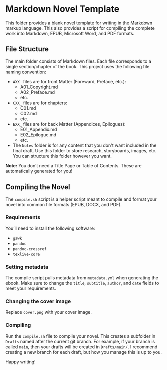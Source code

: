 # Markdown Novel Template

This folder provides a blank novel template for writing in the [Markdown](https://daringfireball.net/projects/markdown/) markup language. This also provides a script for compiling the complete work into Markdown, EPUB, Microsoft Word, and PDF formats.

## File Structure

The main folder consists of Markdown files. Each file corresponds to a single section/chapter of the book. This project uses the following file naming convention:

- `AXX_` files are for front Matter (Foreward, Preface, etc.):
  - A01_Copyright.md
  - A02_Preface.md
  - etc.
- `CXX_` files are for chapters:
  - C01.md
  - C02.md
  - etc.
- `EXX_` files are for back Matter (Appendices, Epilogues):
  - E01_Appendix.md
  - E02_Epilogue.md
  - etc.
- The `Notes` folder is for any content that you don't want included in the final draft. Use this folder to store research, storyboards, images, etc. You can structure this folder however you want.

**Note:** You don’t need a Title Page or Table of Contents. These are automatically generated for you!

## Compiling the Novel

The `compile.sh` script is a helper script meant to compile and format your novel into common file formats (EPUB, DOCX, and PDF).

### Requirements

You’ll need to install the following software:

- `gawk`
- `pandoc`
- `pandoc-crossref`
- `texlive-core`

### Setting metadata

The compile script pulls metadata from `metadata.yml` when generating the ebook. Make sure to change the `title`, `subtitle`, `author`, and `date` fields to meet your requirements.

### Changing the cover image

Replace `cover.png` with your cover image.

### Compiling

Run the `compile.sh` file to compile your novel. This creates a subfolder in `Drafts` named after the current git branch. For example, if your branch is called `main`, then your drafts will be created in `Drafts/main/`. I recommend creating a new branch for each draft, but how you manage this is up to you.

Happy writing!
